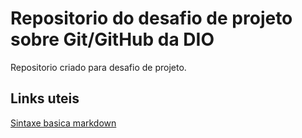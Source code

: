 # Repositorio do desafio de projeto sobre Git/GitHub da DIO
Repositorio criado para desafio de projeto.

## Links uteis
[Sintaxe basica markdown](https://www.markdownguide.org/basic-syntax/)
